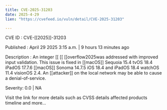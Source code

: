```yaml
---
title: CVE-2025-31203
date: 2025-4-29
lien: "https://cvefeed.io/vuln/detail/CVE-2025-31203"

---
```


CVE ID : CVE-[[2025]]-31203

Published :  April 29
2025
3:15 a.m. | 9 hours
13 minutes ago

Description : An integer  [[ [[ [[overflow2025was addressed with improved input validation. This issue is fixed in  [[macOS]] Sequoia 15.4
tvOS 18.4
iPadOS 17.7.6
 [[macOS]] Sonoma 14.7.5
iOS 18.4 and iPadOS 18.4
watchOS 11.4
visionOS 2.4. An  [[attacker]] on the local network may be able to cause a denial-of-service.

Severity: 0.0 | NA

Visit the link for more details
such as CVSS details
affected products
timeline
and more...
